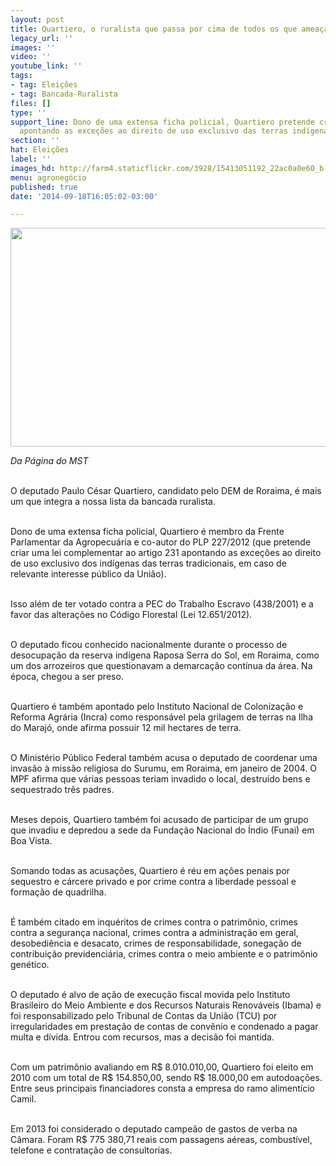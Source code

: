 ```yaml
---
layout: post
title: Quartiero, o ruralista que passa por cima de todos os que ameaçam seus interesses
legacy_url: ''
images: ''
video: ''
youtube_link: ''
tags:
- tag: Eleições
- tag: Bancada-Ruralista
files: []
type: ''
support_line: Dono de uma extensa ficha policial, Quartiero pretende criar uma lei
  apontando as exceções ao direito de uso exclusivo das terras indígenas.
section: ''
hat: Eleições
label: ''
images_hd: http://farm4.staticflickr.com/3928/15413051192_22ac0a0e60_b.jpg
menu: agronegócio
published: true
date: '2014-09-18T16:05:02-03:00'

---
```

<p><img alt="" height="350" src="http://farm4.staticflickr.com/3928/15413051192_22ac0a0e60_b.jpg" width="600" /></p>

<p><em>Da P&aacute;gina do MST</em></p>

<p><br />
O deputado Paulo C&eacute;sar Quartiero, candidato pelo DEM de Roraima, &eacute; mais um que integra a nossa lista da bancada ruralista.</p>

<p><br />
Dono de uma extensa ficha policial, Quartiero &eacute; membro da Frente Parlamentar da Agropecu&aacute;ria e co-autor do PLP 227/2012 (que pretende criar uma lei complementar ao artigo 231 apontando as exce&ccedil;&otilde;es ao direito de uso exclusivo dos ind&iacute;genas das terras tradicionais, em caso de relevante interesse p&uacute;blico da Uni&atilde;o).</p>

<p><br />
Isso al&eacute;m de ter votado contra a PEC do Trabalho Escravo (438/2001) e a favor das altera&ccedil;&otilde;es no C&oacute;digo Florestal (Lei 12.651/2012).</p>

<p><br />
O deputado ficou conhecido nacionalmente durante o processo de desocupa&ccedil;&atilde;o da reserva ind&iacute;gena Raposa Serra do Sol, em Roraima, como um dos arrozeiros que questionavam a demarca&ccedil;&atilde;o cont&iacute;nua da &aacute;rea. Na &eacute;poca, chegou a ser preso.</p>

<p><br />
Quartiero &eacute; tamb&eacute;m apontado pelo Instituto Nacional de Coloniza&ccedil;&atilde;o e Reforma Agr&aacute;ria (Incra) como respons&aacute;vel pela grilagem de terras na Ilha do Maraj&oacute;, onde afirma possuir 12 mil hectares de terra. &nbsp;</p>

<p><br />
O Minist&eacute;rio P&uacute;blico Federal tamb&eacute;m acusa o deputado de coordenar uma invas&atilde;o &agrave; miss&atilde;o religiosa do Surumu, em Roraima, em janeiro de 2004. O MPF afirma que v&aacute;rias pessoas teriam invadido o local, destru&iacute;do bens e sequestrado tr&ecirc;s padres.</p>

<p><br />
Meses depois, Quartiero tamb&eacute;m foi acusado de participar de um grupo que invadiu e depredou a sede da Funda&ccedil;&atilde;o Nacional do &Iacute;ndio (Funai) em Boa Vista.</p>

<p><br />
Somando todas as acusa&ccedil;&otilde;es, Quartiero &eacute; r&eacute;u em a&ccedil;&otilde;es penais por sequestro e c&aacute;rcere privado e por crime contra a liberdade pessoal e forma&ccedil;&atilde;o de quadrilha.</p>

<p><br />
&Eacute; tamb&eacute;m citado em inqu&eacute;ritos de crimes contra o patrim&ocirc;nio, crimes contra a seguran&ccedil;a nacional, crimes contra a administra&ccedil;&atilde;o em geral, desobedi&ecirc;ncia e desacato, crimes de responsabilidade, sonega&ccedil;&atilde;o de contribui&ccedil;&atilde;o previdenci&aacute;ria, crimes contra o meio ambiente e o patrim&ocirc;nio gen&eacute;tico.</p>

<p><br />
O deputado &eacute; alvo de a&ccedil;&atilde;o de execu&ccedil;&atilde;o fiscal movida pelo Instituto Brasileiro do Meio Ambiente e dos Recursos Naturais Renov&aacute;veis (Ibama) e foi responsabilizado pelo Tribunal de Contas da Uni&atilde;o (TCU) por irregularidades em presta&ccedil;&atilde;o de contas de conv&ecirc;nio e condenado a pagar multa e d&iacute;vida. Entrou com recursos, mas a decis&atilde;o foi mantida.&nbsp;</p>

<p><br />
Com um patrim&ocirc;nio avaliando em R$ 8.010.010,00, Quartiero foi eleito em 2010 com um total de R$ 154.850,00, sendo R$ 18.000,00 em autodoa&ccedil;&otilde;es. Entre seus principais financiadores consta a empresa do ramo aliment&iacute;cio Camil.&nbsp;</p>

<p><br />
Em 2013 foi considerado o deputado campe&atilde;o de gastos de verba na C&acirc;mara. Foram R$ 775 380,71 reais com passagens a&eacute;reas, combust&iacute;vel, telefone e contrata&ccedil;&atilde;o de consultorias.</p>
